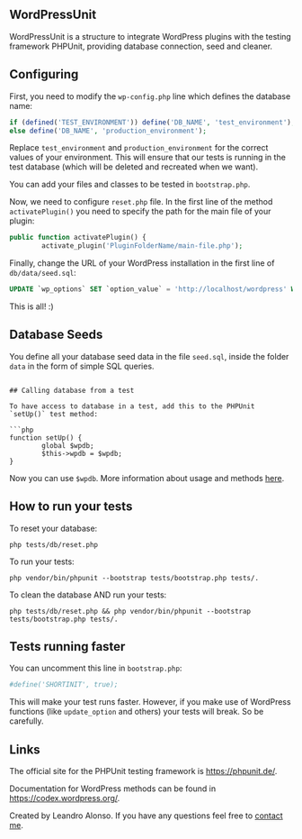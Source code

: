 ## WordPressUnit

WordPressUnit is a structure to integrate WordPress plugins with the testing framework PHPUnit, providing database connection, seed and cleaner.

## Configuring

First, you need to modify the `wp-config.php` line which defines the database name:

```php
if (defined('TEST_ENVIRONMENT')) define('DB_NAME', 'test_environment');
else define('DB_NAME', 'production_environment');
```

Replace `test_environment` and `production_environment` for the correct values of your environment. This will ensure that our tests is running in the test database (which will be deleted and recreated when we want).

You can add your files and classes to be tested in `bootstrap.php`.

Now, we need to configure `reset.php` file. In the first line of the method `activatePlugin()` you need to specify the path for the main file of your plugin:

```php
public function activatePlugin() {
		activate_plugin('PluginFolderName/main-file.php');
```

Finally, change the URL of your WordPress installation in the first line of `db/data/seed.sql`:

```sql
UPDATE `wp_options` SET `option_value` = 'http://localhost/wordpress' WHERE `option_name` = 'home' OR `option_name` = 'siteurl';
```

This is all! :)

## Database Seeds

You define all your database seed data in the file `seed.sql`, inside the folder `data` in the form of simple SQL queries.
```

## Calling database from a test

To have access to database in a test, add this to the PHPUnit `setUp()` test method:

```php
function setUp() {
		global $wpdb;
		$this->wpdb = $wpdb;
}
```

Now you can use `$wpdb`. More information about usage and methods [here](https://codex.wordpress.org/Class_Reference/wpdb).

## How to run your tests

To reset your database:

```
php tests/db/reset.php 
```

To run your tests:

```
php vendor/bin/phpunit --bootstrap tests/bootstrap.php tests/.
```

To clean the database AND run your tests:

```
php tests/db/reset.php && php vendor/bin/phpunit --bootstrap tests/bootstrap.php tests/.
```

## Tests running faster

You can uncomment this line in `bootstrap.php`:

```php
#define('SHORTINIT', true);
```

This will make your test runs faster. However, if you make use of WordPress functions (like `update_option` and others) your tests will break. So be carefully.

## Links

The official site for the PHPUnit testing framework is <https://phpunit.de/>.

Documentation for WordPress methods can be found in <https://codex.wordpress.org/>.

Created by Leandro Alonso. If you have any questions feel free to [contact me](http://leandroalonso.com/h3/contato/).